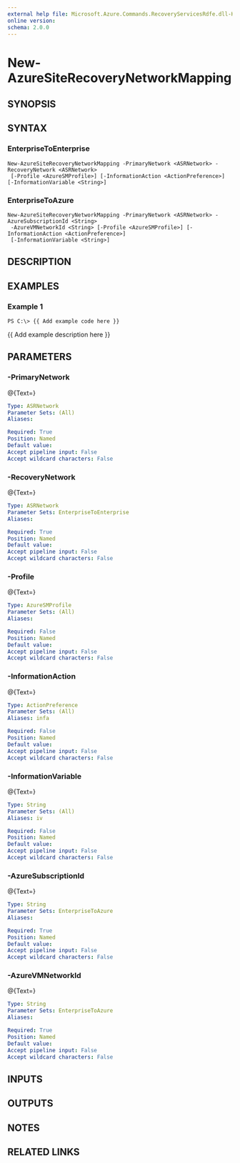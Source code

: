 ```yaml
---
external help file: Microsoft.Azure.Commands.RecoveryServicesRdfe.dll-Help.xml
online version: 
schema: 2.0.0
---
```


# New-AzureSiteRecoveryNetworkMapping
## SYNOPSIS

## SYNTAX

### EnterpriseToEnterprise
```
New-AzureSiteRecoveryNetworkMapping -PrimaryNetwork <ASRNetwork> -RecoveryNetwork <ASRNetwork>
 [-Profile <AzureSMProfile>] [-InformationAction <ActionPreference>] [-InformationVariable <String>]
```

### EnterpriseToAzure
```
New-AzureSiteRecoveryNetworkMapping -PrimaryNetwork <ASRNetwork> -AzureSubscriptionId <String>
 -AzureVMNetworkId <String> [-Profile <AzureSMProfile>] [-InformationAction <ActionPreference>]
 [-InformationVariable <String>]
```

## DESCRIPTION

## EXAMPLES

### Example 1
```
PS C:\> {{ Add example code here }}
```

{{ Add example description here }}

## PARAMETERS

### -PrimaryNetwork
@{Text=}

```yaml
Type: ASRNetwork
Parameter Sets: (All)
Aliases: 

Required: True
Position: Named
Default value: 
Accept pipeline input: False
Accept wildcard characters: False
```

### -RecoveryNetwork
@{Text=}

```yaml
Type: ASRNetwork
Parameter Sets: EnterpriseToEnterprise
Aliases: 

Required: True
Position: Named
Default value: 
Accept pipeline input: False
Accept wildcard characters: False
```

### -Profile
@{Text=}

```yaml
Type: AzureSMProfile
Parameter Sets: (All)
Aliases: 

Required: False
Position: Named
Default value: 
Accept pipeline input: False
Accept wildcard characters: False
```

### -InformationAction
@{Text=}

```yaml
Type: ActionPreference
Parameter Sets: (All)
Aliases: infa

Required: False
Position: Named
Default value: 
Accept pipeline input: False
Accept wildcard characters: False
```

### -InformationVariable
@{Text=}

```yaml
Type: String
Parameter Sets: (All)
Aliases: iv

Required: False
Position: Named
Default value: 
Accept pipeline input: False
Accept wildcard characters: False
```

### -AzureSubscriptionId
@{Text=}

```yaml
Type: String
Parameter Sets: EnterpriseToAzure
Aliases: 

Required: True
Position: Named
Default value: 
Accept pipeline input: False
Accept wildcard characters: False
```

### -AzureVMNetworkId
@{Text=}

```yaml
Type: String
Parameter Sets: EnterpriseToAzure
Aliases: 

Required: True
Position: Named
Default value: 
Accept pipeline input: False
Accept wildcard characters: False
```

## INPUTS

## OUTPUTS

## NOTES

## RELATED LINKS


